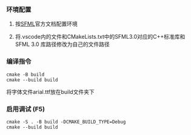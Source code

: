 ### 环境配置

1. 按[SFML](https://www.sfml-dev.org/download/sfml/3.0.0/)官方文档配置环境

2. 将.vscode内的文件和CMakeLists.txt中的SFML3.0对应的C++标准库和SFML 3.0 库路径修改为自己的文件路径

### 编译指令

```
cmake -B build
cmake --build build
```

将字体文件arial.ttf放在build文件夹下

### 启用调试 (F5)

```
cmake -S . -B build -DCMAKE_BUILD_TYPE=Debug
cmake --build build
```
